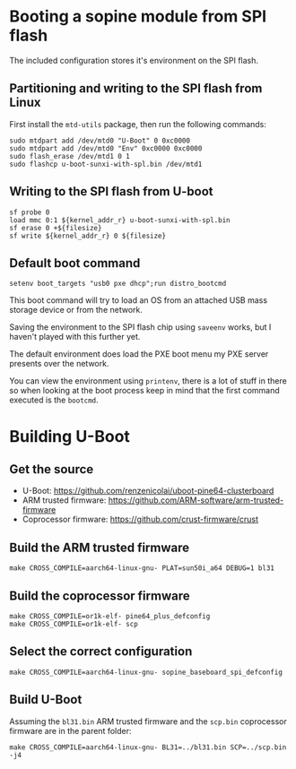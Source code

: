 # Booting a sopine module from SPI flash

The included configuration stores it's environment on the SPI flash.

## Partitioning and writing to the SPI flash from Linux

First install the `mtd-utils` package, then run the following commands:

```
sudo mtdpart add /dev/mtd0 "U-Boot" 0 0xc0000
sudo mtdpart add /dev/mtd0 "Env" 0xc0000 0xc0000
sudo flash_erase /dev/mtd1 0 1
sudo flashcp u-boot-sunxi-with-spl.bin /dev/mtd1
```

## Writing to the SPI flash from U-boot

```
sf probe 0
load mmc 0:1 ${kernel_addr_r} u-boot-sunxi-with-spl.bin
sf erase 0 +${filesize}
sf write ${kernel_addr_r} 0 ${filesize}
```

## Default boot command

`setenv boot_targets "usb0 pxe dhcp";run distro_bootcmd`

This boot command will try to load an OS from an attached USB mass storage device or from the network.

Saving the environment to the SPI flash chip using `saveenv` works, but I haven't played with this further yet.

The default environment does load the PXE boot menu my PXE server presents over the network.

You can view the environment using `printenv`, there is a lot of stuff in there so when looking at the boot process keep in mind that the first command executed is the `bootcmd`.

# Building U-Boot

## Get the source
 
 - U-Boot: https://github.com/renzenicolai/uboot-pine64-clusterboard
 - ARM trusted firmware: https://github.com/ARM-software/arm-trusted-firmware
 - Coprocessor firmware: https://github.com/crust-firmware/crust

## Build the ARM trusted firmware

`make CROSS_COMPILE=aarch64-linux-gnu- PLAT=sun50i_a64 DEBUG=1 bl31`

## Build the coprocessor firmware

```
make CROSS_COMPILE=or1k-elf- pine64_plus_defconfig
make CROSS_COMPILE=or1k-elf- scp
```

## Select the correct configuration

`make CROSS_COMPILE=aarch64-linux-gnu- sopine_baseboard_spi_defconfig`

## Build U-Boot

Assuming the `bl31.bin` ARM trusted firmware and the `scp.bin` coprocessor firmware are in the parent folder:

`make CROSS_COMPILE=aarch64-linux-gnu- BL31=../bl31.bin SCP=../scp.bin -j4`
